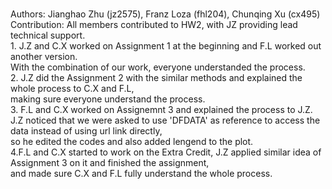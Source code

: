 <br/>Authors: Jianghao Zhu (jz2575), Franz Loza (fhl204), Chunqing Xu (cx495)
<br/>Contribution: All members contributed to HW2, with JZ providing lead technical support.
<br/>1. J.Z and C.X worked on Assignment 1 at the beginning and F.L worked out another version.
<br/>With the combination of our work, everyone understanded the process.
<br/>2. J.Z did the Assignment 2 with the similar methods and explained the whole process to C.X and F.L, 
<br/>making sure everyone understand the process.
<br/>3. F.L and C.X worked on Assignemnt 3 and explained the process to J.Z. 
<br/>J.Z noticed that we were asked to use 'DFDATA' as reference to access the data instead of using url link directly,
<br/>so he edited the codes and also added lengend to the plot.
<br/>4.F.L and C.X started to work on the Extra Credit, J.Z applied similar idea of Assignment 3 on it and finished the assignment,
<br/>and made sure C.X and F.L fully understand the whole process.
